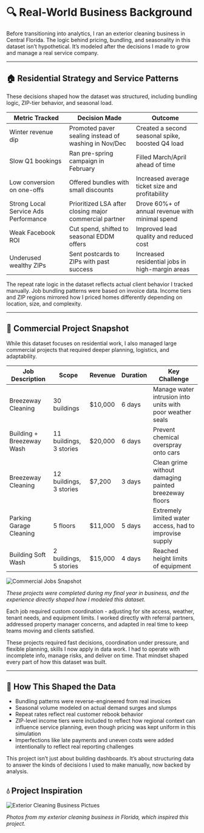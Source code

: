 # 🔍 Real-World Business Background

Before transitioning into analytics, I ran an exterior cleaning business in Central Florida. The logic behind pricing, bundling, and seasonality in this dataset isn’t hypothetical. It’s modeled after the decisions I made to grow and manage a real service company.


---

## 🏠 Residential Strategy and Service Patterns

These decisions shaped how the dataset was structured, including bundling logic, ZIP-tier behavior, and seasonal load.

| **Metric Tracked**  | **Decision Made**   | **Outcome**   |
|----------------|------------------|---------------|
| Winter revenue dip         | Promoted paver sealing instead of washing in Nov/Dec           | Created a second seasonal spike, boosted Q4 load      |
| Slow Q1 bookings      | Ran pre-spring campaign in February         | Filled March/April ahead of time        |
| Low conversion on one-offs| Offered bundles with small discounts   | Increased average ticket size and profitability      |
| Strong Local Service Ads Performance  | Prioritized LSA after closing major commercial partner   | Drove 60%+ of annual revenue with minimal spend    |
| Weak Facebook ROI  | Cut spend, shifted to seasonal EDDM offers   | Improved lead quality and reduced cost  |
| Underused wealthy ZIPs     | Sent postcards to ZIPs with past success   | Increased residential jobs in high-margin areas              |

The repeat rate logic in the dataset reflects actual client behavior I tracked manually. Job bundling patterns were based on invoice data. Income tiers and ZIP regions mirrored how I priced homes differently depending on location, size, and complexity.

---

## 🧾 Commercial Project Snapshot

While this dataset focuses on residential work, I also managed large commercial projects that required deeper planning, logistics, and adaptability.

| **Job Description**  | **Scope**   | **Revenue** | **Duration** | **Key Challenge**  |
|-----------------|-----------|-------------|--------------|------------------|
| Breezeway Cleaning     | 30 buildings           | $10,000     | 6 days       | Manage water intrusion into units with poor weather seals          |
| Building + Breezeway Wash     | 11 buildings, 3 stories| $20,000     | 6 days       | Prevent chemical overspray onto cars                               |
| Breezeway Cleaning            | 12 buildings, 3 stories| $7,200      | 3 days       | Clean grime without damaging painted breezeway floors              |
| Parking Garage Cleaning       | 5 floors               | $11,000     | 5 days       | Extremely limited water access, had to improvise supply            |
| Building Soft Wash            | 2 buildings, 5 stories | $15,000     | 4 days       | Reached height limits of equipment                                 |

![Commercial Jobs Snapshot](home_services_performance_dashboards/4_Assets/Real_World_Commercial.png)

*These projects were completed during my final year in business, and the experience directly shaped how I modeled this dataset.*

Each job required custom coordination - adjusting for site access, weather, tenant needs, and equipment limits. I worked directly with referral partners, addressed property manager concerns, and adapted in real time to keep teams moving and clients satisfied.

These projects required fast decisions, coordination under pressure, and flexible planning, skills I now apply in data work. I had to operate with incomplete info, manage risks, and deliver on time. That mindset shaped every part of how this dataset was built.

---

## 🧠 How This Shaped the Data

- Bundling patterns were reverse-engineered from real invoices
- Seasonal volume modeled on actual demand surges and slumps
- Repeat rates reflect real customer rebook behavior
- ZIP-level income tiers were included to reflect how regional context can influence service planning, even though pricing was kept uniform in this simulation
- Imperfections like late payments and uneven costs were added intentionally to reflect real reporting challenges

This project isn’t just about building dashboards. It’s about structuring data to answer the kinds of decisions I used to make manually, now backed by analysis.

## 💧 Project Inspiration
![Exterior Cleaning Business Pictues](../4_Assets/exterior_cleaning_business.png)

*Photos from my exterior cleaning business in Florida, which inspired this project.*